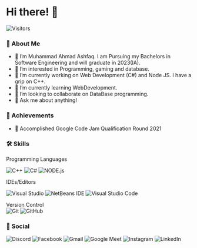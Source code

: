 # Hi there! 👋

![Visitors](https://visitor-badge.glitch.me/badge?page_id=Ahmms)

### 🚀 About Me
- 👋 I’m Muhammad Ahmad Ashfaq. I am Pursuing my Bachelors in Software Engineering and will graduate in 2023(IA).
- 👀 I’m interested in Programming, gaming and database.
- 🔭 I’m currently working on Web Development (C#) and Node JS. I have a grip on C++. 
- 🌱 I’m currently learning WebDevelopment. 
- 👯 I’m looking to collaborate on DataBase programming. 
- 💬 Ask me about anything!

### 🏅 Achievements
 - 🥉 Accomplished Google Code Jam Qualification Round 2021
 
### 🛠️ Skills

Programming Languages
 
![C++](https://img.shields.io/badge/c++-%2300599C.svg?style=for-the-badge&logo=c%2B%2B&logoColor=white)  ![C#](https://img.shields.io/badge/c%23-%23239120.svg?style=for-the-badge&logo=c-sharp&logoColor=white) ![NODE.js](https://img.shields.io/badge/c%23-%23239120.svg?style=for-the-badge&logo=c-sharp&logoColor=white) 

IDEs/Editors  

![Visual Studio](https://img.shields.io/badge/Visual%20Studio-5C2D91.svg?style=for-the-badge&logo=visual-studio&logoColor=white)  	![NetBeans IDE](https://img.shields.io/badge/NetBeansIDE-1B6AC6.svg?style=for-the-badge&logo=apache-netbeans-ide&logoColor=white)	![Visual Studio Code](https://img.shields.io/badge/Visual%20Studio%20Code-0078d7.svg?style=for-the-badge&logo=visual-studio-code&logoColor=white)  


Version Control  
![Git](https://img.shields.io/badge/git-%23F05033.svg?style=for-the-badge&logo=git&logoColor=white)  ![GitHub](https://img.shields.io/badge/github-%23121011.svg?style=for-the-badge&logo=github&logoColor=white)

### 🔗 Social

![Discord](https://img.shields.io/badge/%3CAhmad%3E-%237289DA.svg?style=for-the-badge&logo=discord&logoColor=white)  ![Facebook](https://img.shields.io/badge/Facebook-%231877F2.svg?style=for-the-badge&logo=Facebook&logoColor=white)  ![Gmail](https://img.shields.io/badge/Gmail-D14836?style=for-the-badge&logo=gmail&logoColor=white)  ![Google Meet](https://img.shields.io/badge/Google%20Meet-00897B?style=for-the-badge&logo=google-meet&logoColor=white)  ![Instagram](https://img.shields.io/badge/<Ahmad>-%23E4405F.svg?style=for-the-badge&logo=Instagram&logoColor=white)  ![LinkedIn](https://img.shields.io/badge/linkedin-%230077B5.svg?style=for-the-badge&logo=linkedin&logoColor=white)






